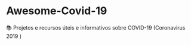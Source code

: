 # Awesome-Covid-19
:books: Projetos e recursos úteis e informativos sobre COVID-19 (Coronavirus 2019 )
